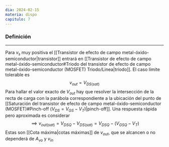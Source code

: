 ```yaml
---
dia: 2024-02-15
materia: dispo
capitulo: 7
---
```

### Definición
---
Para $v_s$ muy positiva el [[Transistor de efecto de campo metal-óxido-semiconductor|transistor]] entrará en [[Transistor de efecto de campo metal-óxido-semiconductor#Triodo del transistor de efecto de campo metal-óxido-semiconductor (MOSFET) Triodo/Linea|tríodo]]. El caso límite tolerable es $$ v_{out} = V_{DS (sat)} $$
Para hallar el valor exacto de $V_{out}$ hay que resolver la intersección de la recta de carga con la parábola correspondiente a la ubicación del punto de [[Saturación del transistor de efecto de campo metal-óxido-semiconductor (MOSFET)#Pinch-off ($V_{DS} = V_{GS} - V_T$)|pinch-off]]. Una respuesta rápida pero aproximada es considerar $$ \implies v_{out (sat)} = V_{DSQ} - V_{DS(sat)} = V_{DSQ} - (V_{GSQ} - V_T) $$
Estas son [[Cota máxima|cotas máximas]] de $v_{out}$, que se alcancen o no dependerá de $A_{vo}$ y $v_{in}$